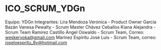 # ICO_SCRUM_YDGn
Equipo: YDGn
Integrantes:
Lira Mendoza Verónica - Product Owner
García Bazán Vanesa Pewalty - Scrum Master
Chávez Ceballos Kiana Alejandra - Scrum Team
Ramirez Castillo Ángel Oswaldo - Scrum Team, Correo: weskeryoka@gmail.com
Marínez Espíritu José Luis - Scrum Team, correo: joseloespritu_8v@hotmail.com

